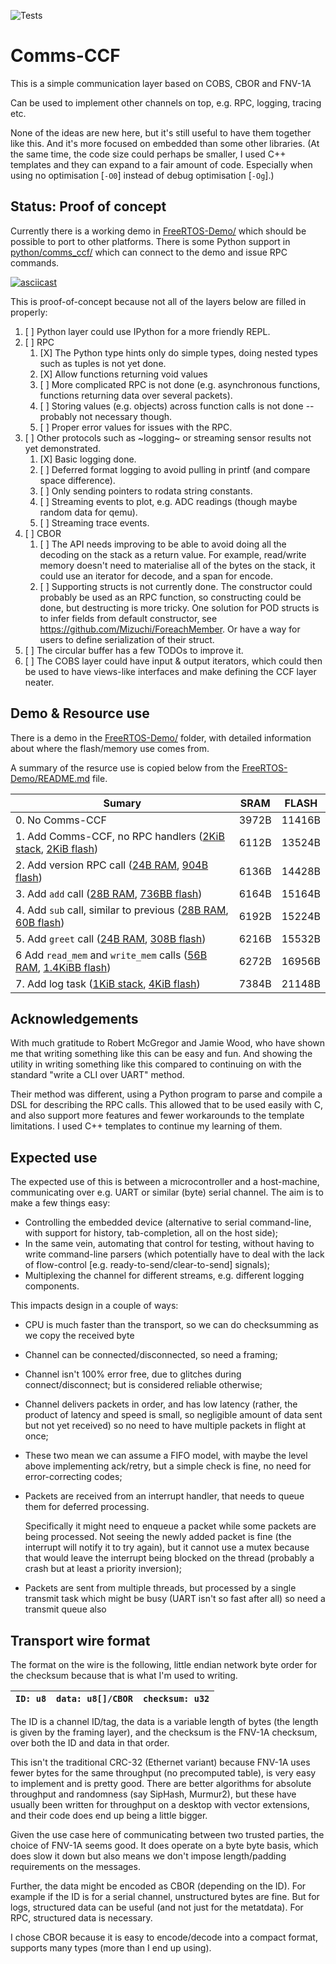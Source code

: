 ![Tests](https://github.com/KoviRobi/comms-ccf/actions/workflows/test.yaml/badge.svg)

# Comms-CCF

This is a simple communication layer based on COBS, CBOR and FNV-1A

Can be used to implement other channels on top, e.g. RPC, logging,
tracing etc.

None of the ideas are new here, but it's still useful to have them
together like this. And it's more focused on embedded than some other
libraries.  (At the same time, the code size could perhaps be smaller,
I used C++ templates and they can expand to a fair amount of
code. Especially when  using no optimisation [`-O0`] instead of debug
optimisation [`-Og`].)

## Status: Proof of concept

Currently there is a working demo in [FreeRTOS-Demo/](/FreeRTOS-Demo/)
which should be possible to port to other platforms. There is some Python
support in [python/comms_ccf/](python/comms_ccf/) which can connect to
the demo and issue RPC commands.

[![asciicast](https://asciinema.org/a/740327.svg)](https://asciinema.org/a/740327)

This is proof-of-concept because not all of the layers below are filled
in properly:

1. [ ] Python layer could use IPython for a more friendly REPL.
2. [ ] RPC
    1. [X] The Python type hints only do simple types, doing nested
    types such as tuples is not yet done.
    2. [X] Allow functions returning void values
    3. [ ] More complicated RPC is not done (e.g. asynchronous functions,
    functions returning data over several packets).
    4. [ ] Storing values (e.g. objects) across function calls is not
    done -- probably not necessary though.
    5. [ ] Proper error values for issues with the RPC.
3. [ ] Other protocols such as ~logging~ or streaming sensor results
not yet demonstrated.
   1. [X] Basic logging done.
   2. [ ] Deferred format logging to avoid pulling in printf (and compare
   space difference).
   3. [ ] Only sending pointers to rodata string constants.
   4. [ ] Streaming events to plot, e.g. ADC readings (though maybe random
   data for qemu).
   5. [ ] Streaming trace events.
4. [ ] CBOR
   1. [ ] The API needs improving to be able to avoid doing all the
   decoding on the stack as a return value. For example, read/write
   memory doesn't need to materialise all of the bytes on the stack,
   it could use an iterator for decode, and a span for encode.
   2. [ ] Supporting structs is not currently done. The constructor
   could probably be used as an RPC function, so constructing could be
   done, but destructing is more tricky. One solution for POD
   structs is to infer fields from default constructor, see
   <https://github.com/Mizuchi/ForeachMember>. Or have a way for users
   to define serialization of their struct.
5. [ ] The circular buffer has a few TODOs to improve it.
6. [ ] The COBS layer could have input & output iterators, which could
then be used to have views-like interfaces and make defining the CCF
layer neater.


## Demo & Resource use

There is a demo in the [FreeRTOS-Demo/](/FreeRTOS-Demo/) folder,
with detailed information about where the flash/memory use comes from.

A summary of the resurce use is copied below from the
[FreeRTOS-Demo/README.md](/FreeRTOS-Demo/README.md) file.

| Sumary                                                                            | SRAM  | FLASH  |
|-----------------------------------------------------------------------------------|-------|--------|
| 0. No Comms-CCF                                                                   | 3972B | 11416B |
| 1. Add Comms-CCF, no RPC handlers ([2KiB stack][1bss], [2KiB flash][1text])       | 6112B | 13524B |
| 2. Add version RPC call ([24B RAM][2bss], [904B flash][2text])                    | 6136B | 14428B |
| 3. Add `add` call ([28B RAM][3bss], [736BB flash][3text])                         | 6164B | 15164B |
| 4. Add `sub` call, similar to previous ([28B RAM][4bss], [60B flash][4text])      | 6192B | 15224B |
| 5. Add `greet` call ([24B RAM][5bss], [308B flash][5text])                        | 6216B | 15532B |
| 6  Add `read_mem` and `write_mem` calls ([56B RAM][6bss], [1.4KiBB flash][6text]) | 6272B | 16956B |
| 7. Add log task ([1KiB stack][7bss], [4KiB flash][7text])                         | 7384B | 21148B |

## Acknowledgements

With much gratitude to Robert McGregor and Jamie Wood, who have shown
me that writing something like this can be easy and fun. And showing
the utility in writing something like this compared to continuing on
with the standard "write a CLI over UART" method.

Their method was different, using a Python program to parse and compile a
DSL for describing the RPC calls. This allowed that to be used easily with
C, and also support more features and fewer workarounds to the template
limitations. I used C++ templates to continue my learning of them.

## Expected use

The expected use of this is between a microcontroller and a host-machine,
communicating over e.g. UART or similar (byte) serial channel. The aim
is to make a few things easy:
- Controlling the embedded device (alternative to serial command-line,
  with support for history, tab-completion, all on the host side);
- In the same vein, automating that control for testing, without having to
  write command-line parsers (which potentially have to deal with the
  lack of flow-control [e.g. ready-to-send/clear-to-send] signals);
- Multiplexing the channel for different streams, e.g. different logging
  components.

This impacts design in a couple of ways:

- CPU is much faster than the transport, so we can do checksumming as
  we copy the received byte

- Channel can be connected/disconnected, so need a framing;

- Channel isn't 100% error free, due to glitches during
  connect/disconnect; but is considered reliable otherwise;

- Channel delivers packets in order, and has low latency (rather, the
  product of latency and speed is small, so negligible amount of data
  sent but not yet received) so no need to have multiple packets in
  flight at once;

- These two mean we can assume a FIFO model, with maybe the level above
  implementing ack/retry, but a simple check is fine, no need for
  error-correcting codes;

- Packets are received from an interrupt handler, that needs to queue
  them for deferred processing.

  Specifically it might need to enqueue a packet while some packets
  are being processed. Not seeing the newly added packet is fine (the
  interrupt will notify it to try again), but it cannot use a mutex
  because that would leave the interrupt being blocked on the thread
  (probably a crash but at least a priority inversion);

- Packets are sent from multiple threads, but processed by a single
  transmit task which might be busy (UART isn't so fast after all)
  so need a transmit queue also

## Transport wire format

The format on the wire is the following, little endian network byte
order for the checksum because that is what I'm used to writing.

| `ID: u8` | `data: u8[]/CBOR` | `checksum: u32` |
|----------|-------------------|-----------------|

The ID is a channel ID/tag, the data is a variable length of bytes (the
length is given by the framing layer), and the checksum is the FNV-1A
checksum, over both the ID and data in that order.

This isn't the traditional CRC-32 (Ethernet variant) because FNV-1A uses
fewer bytes for the same throughput (no precomputed table), is very
easy to implement and is pretty good. There are better algorithms for
absolute throughput and randomness (say SipHash, Murmur2), but these have
usually been written for throughput on a desktop with vector extensions,
and their code does end up being a little bigger.

Given the use case here of communicating between two trusted parties, the
choice of FNV-1A seems good. It does operate on a byte byte basis, which does
slow it down but also means we don't impose length/padding requirements on the
messages.

Further, the data might be encoded as CBOR (depending on the ID). For example
if the ID is for a serial channel, unstructured bytes are fine. But for logs,
structured data can be useful (and not just for the metatdata). For RPC,
structured data is necessary.

I chose CBOR because it is easy to encode/decode into a compact format,
supports many types (more than I end up using).

[1text]: https://kovirobi.github.io/comms-ccf/compare.0-1.svg#area-FLASH-00000000-output-.text-00000000
[1bss]: https://kovirobi.github.io/comms-ccf/compare.0-1.svg#area-SRAM-20000000-output-.bss-20000164
[2text]: https://kovirobi.github.io/comms-ccf/compare.1-2.svg#area-FLASH-00000000-output-.text-00000000
[2bss]: https://kovirobi.github.io/comms-ccf/compare.1-2.svg#area-SRAM-20000000-output-.bss-20000164
[3text]: https://kovirobi.github.io/comms-ccf/compare.2-3.svg#area-FLASH-00000000-output-.text-00000000
[3bss]: https://kovirobi.github.io/comms-ccf/compare.2-3.svg#area-SRAM-20000000-output-.bss-20000164
[4text]: https://kovirobi.github.io/comms-ccf/compare.3-4.svg#area-FLASH-00000000-output-.text-00000000
[4bss]: https://kovirobi.github.io/comms-ccf/compare.3-4.svg#area-SRAM-20000000-output-.bss-20000164
[5text]: https://kovirobi.github.io/comms-ccf/compare.4-5.svg#area-FLASH-00000000-output-.text-00000000
[5bss]: https://kovirobi.github.io/comms-ccf/compare.4-5.svg#area-SRAM-20000000-output-.bss-20000164
[6text]: https://kovirobi.github.io/comms-ccf/compare.5-6.svg#area-FLASH-00000000-output-.text-00000000
[6bss]: https://kovirobi.github.io/comms-ccf/compare.5-6.svg#area-SRAM-20000000-output-.bss-20000164
[7text]: https://kovirobi.github.io/comms-ccf/compare.6-7.svg#area-FLASH-00000000-output-.text-00000000
[7bss]: https://kovirobi.github.io/comms-ccf/compare.6-7.svg#area-SRAM-20000000-output-.bss-20000164
